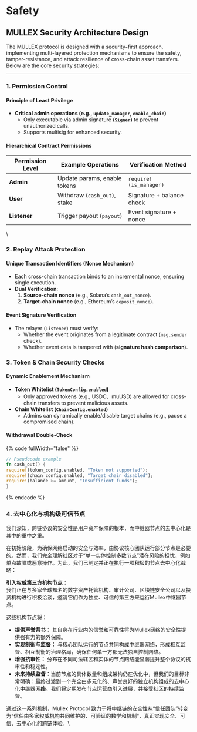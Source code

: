 # Safety

## **MULLEX Security Architecture Design**

The MULLEX protocol is designed with a securit&#x79;**-**&#x66;irst approach, implementing multi-layered protection mechanisms to ensure the safety, tamper-resistance, and attack resilience of cross-chain asset transfers. Below are the core security strategies:

***

### **1. Permission Control**

#### **Principle of Least Privilege**

* **Critical admin operations (e.g., `update_manager`, `enable_chain`)**
  * Only executable via admin signature **(`Signer`)** to prevent unauthorized calls.
  * Supports multisig for enhanced security.

#### **Hierarchical Contract Permissions**

| Permission Level | Example Operations           | Verification Method       |
| ---------------- | ---------------------------- | ------------------------- |
| **Admin**        | Update params, enable tokens | `require!(is_manager)`    |
| **User**         | Withdraw (`cash_out`), stake | Signature + balance check |
| **Listener**     | Trigger payout (`payout`)    | Event signature + nonce   |

\


### **2. Replay Attack Protection**

#### **Unique Transaction Identifiers (Nonce Mechanism)**

* Each cross-chain transaction binds to an incremental nonce, ensuring single execution.
* **Dual Verification**:
  1. **Source-chain nonce** (e.g., Solana’s `cash_out_nonce`).
  2. **Target-chain nonce** (e.g., Ethereum’s `deposit_nonce`).

#### **Event Signature Verification**

* The relayer (`Listener`) must verify:
  * Whether the event originates from a legitimate contract (`msg.sender` check).
  * Whether event data is tampered with (**signature hash comparison**).



### **3. Token & Chain Security Checks**

#### **Dynamic Enablement Mechanism**

* **Token Whitelist (`TokenConfig.enabled`)**
  * Only approved tokens (e.g., USDC、muUSD) are allowed for cross-chain transfers to prevent malicious assets.
* **Chain Whitelist (`ChainConfig.enabled`)**
  * Admins can dynamically enable/disable target chains (e.g., pause a compromised chain).

#### **Withdrawal Double-Check**

{% code fullWidth="false" %}
```rust
// Pseudocode example
fn cash_out() {
require!(token_config.enabled, "Token not supported");
require!(chain_config.enabled, "Target chain disabled");
require!(balance >= amount, "Insufficient funds");
}
```
{% endcode %}



### **4. 去中心化与机构级可信节点**

我们深知，跨链协议的安全性是用户资产保障的根本，而中继器节点的去中心化是其中的重中之重。

在初始阶段，为确保网络启动的安全与效率，由协议核心团队运行部分节点是必要的。然而，我们完全理解社区对于“单一实体控制多数节点”潜在风险的担忧，例如单点故障或恶意操作。为此，我们已制定并正在执行一项积极的节点去中心化战略：

**引入权威第三方机构节点：**\
我们正在与多家全球知名的数字资产托管机构、审计公司、区块链安全公司以及投资机构进行积极洽谈，邀请它们作为独立、可信的第三方来运行Mullex中继器节点。

这些机构节点将：

* **提供声誉背书：** 其自身在行业内的信誉和可靠性将为Mullex网络的安全性提供强有力的额外保障。
* **实现制衡与监督：** 与核心团队运行的节点共同构成中继器网络，形成相互监督、相互制衡的治理格局，确保任何单一方都无法独自控制网络。
* **增强抗审性：** 分布在不同司法辖区和实体的节点网络能显著提升整个协议的抗审性和稳定性。
* **未来持续监督：**&#x5F53;前节点的具体数量和组成架构仍在优化中，但我们的目标非常明确：最终过渡到一个完全由多元化的、声誉良好的独立机构组成的去中心化中继器网**络**。我们将定期发布节点运营商引入进展，并接受社区的持续监督。

通过这一系列机制，Mullex Protocol 致力于将中继链的安全性从“信任团队”转变为“信任由多家权威机构共同维护的、可验证的数学和机制”，真正实现安全、可信、去中心化的跨链体验。\
